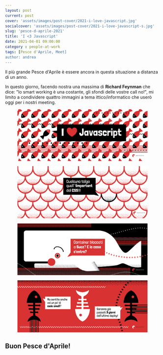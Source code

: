 ```yaml
---
layout: post
current: post
cover: 'assets/images/post-cover/2021-i-love-javascript.jpg'
socialcover: 'assets/images/post-cover/2021-i-love-javascript-s.jpg'
slug: 'pesce-d-aprile-2021'
title: 'I <3 Javascript'
date: 2021-04-01 09:00:00
category : people-at-work
tags: [Pesce d'Aprile, Meet]
author: andrea
---
```

<div class="post-intro">
Il più grande Pesce d'Aprile è essere ancora in questa situazione a distanza di un anno.
</div>

In questo giorno, facendo nostra una massima di **Richard Feynman** che dice: "lo smart working è una costante, gli sfondi delle vostre call no!", mi limito a condividere quattro immagini a tema ittico/informatico che userò oggi per i nostri meeting.

<figure style="text-align:center"><img src="/assets/images/post-content/april-fish/april-fish_cover-01.png" alt="I love Javascript" /></figure>

<figure style="text-align:center"><img src="/assets/images/post-content/april-fish/april-fish_cover-02.png" alt="!Important CSS" /></figure>

<figure style="text-align:center"><img src="/assets/images/post-content/april-fish/april-fish_cover-03.png" alt="Container bloccati?" /></figure>

<figure style="text-align:center"><img src="/assets/images/post-content/april-fish/april-fish_cover-04.png" alt="Code smell" /></figure>

## Buon Pesce d'Aprile!
